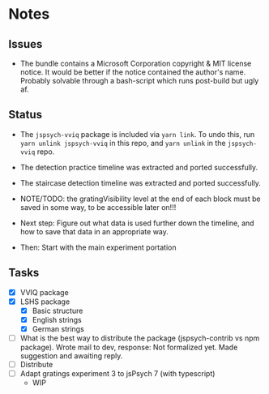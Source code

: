 # Notes

## Issues

- The bundle contains a Microsoft Corporation copyright & MIT license notice. It would be better if the notice contained the author's name. Probably solvable through a bash-script which runs post-build but ugly af.

## Status

- The `jspsych-vviq` package is included via `yarn link`. To undo this, run `yarn unlink jspsych-vviq` in this repo, and `yarn unlink` in the `jspsych-vviq` repo.
- The detection practice timeline was extracted and ported successfully.
- The staircase detection timeline was extracted and ported successfully.

- NOTE/TODO: the gratingVisibility level at the end of each block must be saved in some way, to be accessible later on!!!
- Next step: Figure out what data is used further down the timeline, and how to save that data in an appropriate way.
- Then: Start with the main experiment portation

## Tasks

- [x] VVIQ package
- [x] LSHS package
  - [x] Basic structure
  - [x] English strings
  - [x] German strings
- [ ] What is the best way to distribute the package (jspsych-contrib vs npm package). Wrote mail to dev, response: Not formalized yet. Made suggestion and awaiting reply.
- [ ] Distribute
- [ ] Adapt gratings experiment 3 to jsPsych 7 (with typescript)
  - WIP
